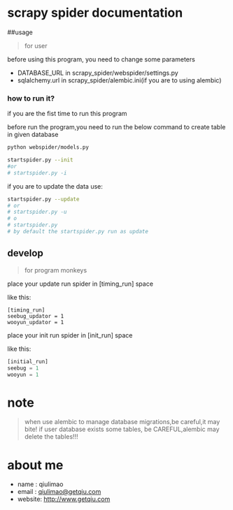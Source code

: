 # scrapy spider documentation

##usage
>	for user

before using this program,
you need to change some parameters
* DATABASE_URL in scrapy_spider/webspider/settings.py
* sqlalchemy.url in scrapy_spider/alembic.ini(if you are to using alembic)

### how to run it?

if you are the fist time to run this program

before run the program,you need to run the below command to create table in given database
```bash
python webspider/models.py
```


```bash
startspider.py --init
#or
# startspider.py -i
```

if you are to update the data use:
```bash
startspider.py --update
# or
# startspider.py -u
# o
# startspider.py
# by default the startspider.py run as update
```

## develop
> for program monkeys

place your update run spider in [timing_run] space

like this:

```
[timing_run]
seebug_updator = 1
wooyun_updator = 1
```
place your init run spider in [init_run] space

like this:

```python
[initial_run]
seebug = 1
wooyun = 1
```

# note
>   when use alembic to  manage database migrations,be careful,it may bite! if user database exists some tables, be CAREFUL,alembic may delete the tables!!!

# about me

* name   : qiulimao
* email  : qiulimao@getqiu.com
* website: http://www.getqiu.com
 
